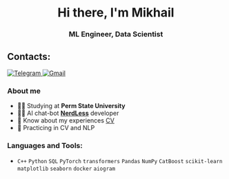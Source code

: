 <div id="header" align="center">
	<h1>Hi there, I'm Mikhail</h1>
	<h3>ML Engineer, Data Scientist</h3>
</div>
<h2>Contacts: </h2>
<div id="socials" align="left">
  <a href="https://t.me/velar27">
      <img src="https://img.shields.io/badge/Telegram-blue?style=flat-square&logo=telegram&logoColor=white" alt="Telegram"/>
  </a>
   
  <a href=mailto:kuznecovmihail2019@gmail.com>
      <img src="https://img.shields.io/badge/Gmail-red?style=flat-square&logo=gmail&logoColor=white" alt="Gmail"/>
  </a>

### About me
- 🧑‍🎓 Studying at **Perm State University**
- 👨‍💻 AI chat-bot **[NerdLess](https://github.com/RakePants/nerdless)** developer 
- 📄 Know about my experiences [CV](cv-link)
- 📒 Practicing in CV and NLP

### Languages and Tools:
- `C++` `Python` `SQL` `PyTorch` `transformers` `Pandas` `NumPy` `CatBoost` `scikit-learn` `matplotlib` `seaborn` `docker` `aiogram`
